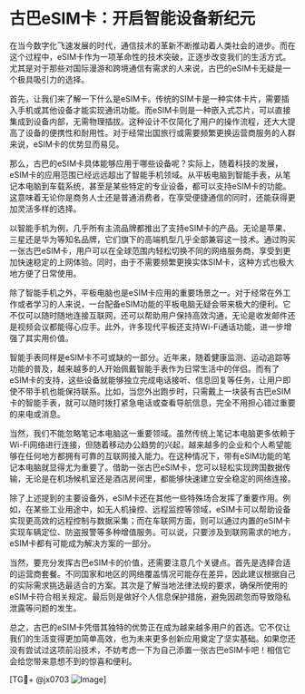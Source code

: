 # 古巴eSIM卡：开启智能设备新纪元

在当今数字化飞速发展的时代，通信技术的革新不断推动着人类社会的进步。而在这个过程中，eSIM卡作为一项革命性的技术突破，正逐步改变我们的生活方式。尤其是对于那些对国际漫游和跨境通信有需求的人来说，古巴的eSIM卡无疑是一个极具吸引力的选择。

首先，让我们来了解一下什么是eSIM卡。传统的SIM卡是一种实体卡片，需要插入手机或其他设备才能实现通讯功能。而eSIM卡则是一种嵌入式芯片，可以直接集成到设备内部，无需物理插拔。这种设计不仅简化了用户的操作流程，还大大提高了设备的便携性和耐用性。对于经常出国旅行或需要频繁更换运营商服务的人群来说，eSIM卡的优势显而易见。

那么，古巴的eSIM卡具体能够应用于哪些设备呢？实际上，随着科技的发展，eSIM卡的应用范围已经远远超出了智能手机领域。从平板电脑到智能手表，从笔记本电脑到车载系统，甚至是某些特定的专业设备，都可以支持eSIM卡的功能。这意味着无论你是商务人士还是普通消费者，在享受便捷通信的同时，还能获得更加灵活多样的选择。

以智能手机为例，几乎所有主流品牌都推出了支持eSIM卡的产品。无论是苹果、三星还是华为等知名品牌，它们旗下的高端机型几乎全部兼容这一技术。通过购买一张古巴eSIM卡，用户可以在全球范围内轻松切换不同的网络服务商，享受到更加快速稳定的上网体验。同时，由于不需要频繁更换实体SIM卡，这种方式也极大地方便了日常使用。

除了智能手机之外，平板电脑也是eSIM卡应用的重要场景之一。对于经常在外工作或者学习的人来说，一台配备eSIM功能的平板电脑无疑会带来极大的便利。它不仅可以随时随地连接互联网，还可以帮助用户保持高效沟通，无论是收发邮件还是视频会议都能得心应手。此外，许多现代平板还支持Wi-Fi通话功能，进一步增强了其实用价值。

智能手表同样是eSIM卡不可或缺的一部分。近年来，随着健康监测、运动追踪等功能的普及，越来越多的人开始佩戴智能手表作为日常生活中的伴侣。而有了eSIM卡的支持，这些设备就能够独立完成电话接听、信息回复等任务，让用户即使不带手机也能保持联系。比如，当您外出跑步时，只需戴上一块装有古巴eSIM卡的智能手表，就可以随时拨打紧急电话或查看导航信息，完全不用担心错过重要的来电或消息。

当然，我们不能忽略笔记本电脑这一重要领域。虽然传统上笔记本电脑更多依赖于Wi-Fi网络进行连接，但随着移动办公趋势的兴起，越来越多的企业和个人希望能够在任何地方都拥有可靠的互联网接入能力。在这种情况下，带有eSIM功能的笔记本电脑就显得尤为重要了。借助一张古巴eSIM卡，您可以轻松实现跨国数据传输，无论是在机场候机室还是酒店房间里，都能够快速建立安全稳定的网络连接。

除了上述提到的主要设备外，eSIM卡还在其他一些特殊场合发挥了重要作用。例如，在某些工业用途中，如无人机操控、远程监控等领域，eSIM卡可以帮助设备实现更高效的远程控制与数据采集；而在车联网方面，则可以通过内置的eSIM卡实现车辆定位、防盗报警等多种增值服务。可以说，只要涉及到联网需求的地方，eSIM卡都有可能成为解决方案的一部分。

当然，要充分发挥古巴eSIM卡的价值，还需要注意几个关键点。首先是选择合适的运营商套餐。不同国家和地区的网络覆盖情况可能存在差异，因此建议根据自己的实际需求挑选最适合的方案。其次是了解当地法律法规的要求，确保所使用的eSIM卡符合相关规定。最后则是做好个人信息保护措施，避免因疏忽而导致隐私泄露等问题的发生。

总之，古巴的eSIM卡凭借其独特的优势正在成为越来越多用户的首选。它不仅让我们的生活变得更加简单高效，也为未来更多创新应用奠定了坚实基础。如果您还没有尝试过这项前沿技术，不妨考虑一下为自己添置一张古巴eSIM卡吧！相信它会给您带来意想不到的惊喜和便利。

[TG💪+ @jx0703 ![Image](https://github.com/user-attachments/assets/dbca1d08-cadb-493c-b0ec-ad6f7a83f270)]